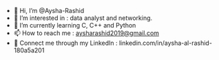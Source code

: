 - 👋 Hi, I’m @Aysha-Rashid
- 👀 I’m interested in : data analyst and networking.
- 🌱 I’m currently learning C, C++ and Python
- 📫 How to reach me : aysharashid2019@gmail.com
- 🙌 Connect me through my LinkedIn : linkedin.com/in/aysha-al-rashid-180a5a201

<!---
Currently I am studying in 42AbudDhabi.
--->
